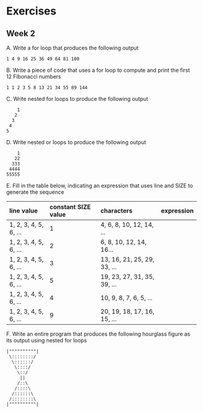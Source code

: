# Exercises
## Week 2

A. Write a for loop that produces the following output

  `1 4 9 16 25 36 49 64 81 100`

B. Write a piece of code that uses a for loop to compute and print the first 12 Fibonacci numbers

  `1 1 2 3 5 8 13 21 34 55 89 144`
  
C. Write nested for loops to produce the following output
 
```
    1
   2
  3
 4
5
```
D. Write nested or loops to produce the following output
  
```
    1
   22
  333
 4444
55555
```

E. Fill in the table below, indicating an expression that uses line and SIZE to generate the sequence

| __line value__ | __constant SIZE value__ | __characters__ | __expression__ |
| :---| :------| :--------|:---------------------------------------- |
| 1, 2, 3, 4, 5, 6, ... | 1 | 4, 6, 8, 10, 12, 14, ... | |
| 1, 2, 3, 4, 5, 6, ... | 2 | 6, 8, 10, 12, 14, 16... | |
| 1, 2, 3, 4, 5, 6, ... | 3 | 13, 16, 21, 25, 29, 33, ... | |
| 1, 2, 3, 4, 5, 6, ... | 5 | 19, 23, 27, 31, 35, 39, ... | |
| 1, 2, 3, 4, 5, 6, ... | 4 | 10, 9, 8, 7, 6, 5, ... | |
| 1, 2, 3, 4, 5, 6, ... | 9 | 20, 19, 18, 17, 16, 15, ... | |

F. Write an entire program that produces the following hourglass figure as its output using nested for loops

```
|""""""""""|
 \::::::::/
  \::::::/
   \::::/
    \::/
     ||
    /::\
   /::::\
  /::::::\
 /::::::::\
|""""""""""|
```
